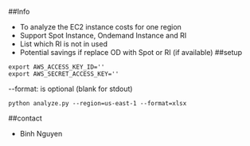 ##Info
- To analyze the EC2 instance costs for one region
- Support Spot Instance, Ondemand Instance and RI 
- List which RI is not in used
- Potential savings if replace OD with Spot or RI (if available)
##setup  
```
export AWS_ACCESS_KEY_ID=''
export AWS_SECRET_ACCESS_KEY='' 
```
--format: is optional (blank for stdout)
```
python analyze.py --region=us-east-1 --format=xlsx
```
##contact
- Binh Nguyen
